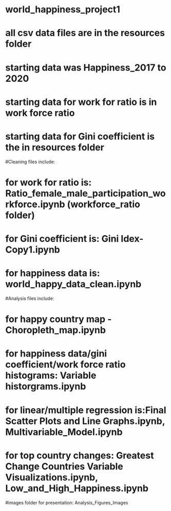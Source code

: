 # world_happiness_project1
# all csv data files are in the resources folder
# starting data was Happiness_2017 to 2020
# starting data for work for ratio is in work force ratio
# starting data for Gini coefficient is the in resources folder

#Cleaning files include: 
# for work for ratio is: Ratio_female_male_participation_workforce.ipynb (workforce_ratio folder)
# for Gini coefficient is: Gini Idex-Copy1.ipynb
# for happiness data is: world_happy_data_clean.ipynb

#Analysis files include:
# for happy country map - Choropleth_map.ipynb
# for happiness data/gini coefficient/work force ratio histograms: Variable historgrams.ipynb
# for linear/multiple regression is:Final Scatter Plots and Line Graphs.ipynb, Multivariable_Model.ipynb 
# for top country changes: Greatest Change Countries Variable Visualizations.ipynb, Low_and_High_Happiness.ipynb

#images folder for presentation: Analysis_Figures_Images

